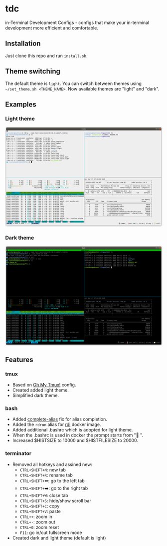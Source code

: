 # tdc
in-Terminal Development Configs - configs that make your in-terminal development more efficient and comfortable.

## Installation
Just clone this repo and run `install.sh`.

## Theme switching
The default theme is `light`. You can switch between themes using `~/set_theme.sh <THEME_NAME>`.
Now available themes are "light" and "dark".

## Examples
### Light theme
![light_example.png](content/light_example.png?raw=true) 

### Dark theme
![dark_example.png](content/dark_example.png?raw=true) 


## Features
### tmux
- Based on [Oh My Tmux!](https://github.com/gpakosz/.tmux) config.
- Created added light theme.
- Simplified dark theme.

### bash
- Added [complete-alias](https://github.com/cykerway/complete-alias) fix for alias completion.
- Added the `rdrun` alias for [rdi](https://github.com/resolator/rdi) docker image.
- Added additional .bashrc which is adopted for light theme.
- When the .bashrc is used in docker the prompt starts from ":whale: ".
- Increased $HISTSIZE to 10000 and $HISTFILESIZE to 20000.

### terminator
- Removed all hotkeys and assined new:
  - `CTRL+SHIFT+N`: new tab
  - `CTRL+SHIFT+R`: rename tab
  - `CTRL+SHIFT+`:arrow_left:: go to the left tab
  - `CTRL+SHIFT+`:arrow_right:: go to the right tab
  - `CTRL+SHIFT+W`: close tab
  - `CTRL+SHIFT+S`: hide/show scroll bar
  - `CTRL+SHIFT+C`: copy
  - `CTRL+SHIFT+V`: paste
  - `CTRL++`: zoom in
  - `CTRL+-`: zoom out
  - `CTRL+0`: zoom reset
  - `F11`: go in/out fullscreen mode
- Created dark and light theme (default is light)
